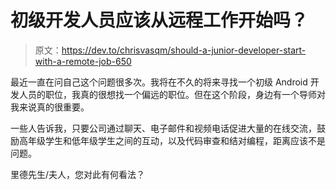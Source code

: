 # 初级开发人员应该从远程工作开始吗？

> 原文：<https://dev.to/chrisvasqm/should-a-junior-developer-start-with-a-remote-job-650>

最近一直在问自己这个问题很多次。我将在不久的将来寻找一个初级 Android 开发人员的职位，我真的很想找一个偏远的职位。但在这个阶段，身边有一个导师对我来说真的很重要。

一些人告诉我，只要公司通过聊天、电子邮件和视频电话促进大量的在线交流，鼓励高年级学生和低年级学生之间的互动，以及代码审查和结对编程，距离应该不是问题。

里德先生/夫人，您对此有何看法？